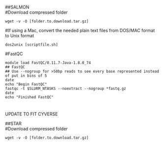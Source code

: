 ##SALMON<br>
#Download compressed folder
```
wget -v -O [folder.to.download.tar.gz]
```
#If using a Mac, convert the needed plain text files from DOS/MAC format to Unix format
```
dos2unix [scriptfile.sh]
```
#FastQC
```
module load FastQC/0.11.7-Java-1.8.0_74
## FastQC
## Use --nogroup for >50bp reads to see every base represented instead of put in bins of 5
date
echo "Begin FastQC"
fastqc -t $SLURM_NTASKS --noextract --nogroup *fastq.gz
date
echo "Finished FastQC"
```
#



UPDATE TO FIT CYVERSE

##STAR<br>
#Download compressed folder
```
wget -v -O [folder.to.download.tar.gz]
```
